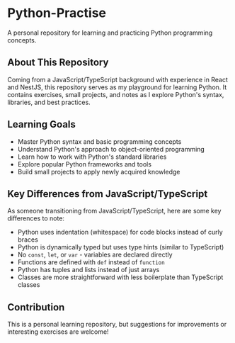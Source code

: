 # Python-Practise

A personal repository for learning and practicing Python programming concepts.

## About This Repository

Coming from a JavaScript/TypeScript background with experience in React and NestJS, this repository serves as my playground for learning Python. It contains exercises, small projects, and notes as I explore Python's syntax, libraries, and best practices.

## Learning Goals

- Master Python syntax and basic programming concepts
- Understand Python's approach to object-oriented programming
- Learn how to work with Python's standard libraries
- Explore popular Python frameworks and tools
- Build small projects to apply newly acquired knowledge

## Key Differences from JavaScript/TypeScript

As someone transitioning from JavaScript/TypeScript, here are some key differences to note:

- Python uses indentation (whitespace) for code blocks instead of curly braces
- Python is dynamically typed but uses type hints (similar to TypeScript)
- No `const`, `let`, or `var` - variables are declared directly
- Functions are defined with `def` instead of `function`
- Python has tuples and lists instead of just arrays
- Classes are more straightforward with less boilerplate than TypeScript classes

## Contribution

This is a personal learning repository, but suggestions for improvements or interesting exercises are welcome!
